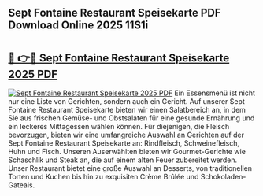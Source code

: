 ## Sept Fontaine Restaurant Speisekarte PDF Download Online 2025 11S1i

# <h2><a href="http://gccceg.nevu.top/?p=Sept+Fontaine+Restaurant+Speisekarte">🔗 👉🔴 Sept Fontaine Restaurant Speisekarte 2025 PDF</a></h2>

[![Sept Fontaine Restaurant Speisekarte 2025 PDF](https://i.imgur.com/dBaPXMq.png)](http://gccceg.nevu.top/?p=Sept+Fontaine+Restaurant+Speisekarte)
Ein Essensmenü ist nicht nur eine Liste von Gerichten, sondern auch ein Gericht. Auf unserer Sept Fontaine Restaurant Speisekarte bieten wir einen Salatbereich an, in dem Sie aus frischen Gemüse- und Obstsalaten für eine gesunde Ernährung und ein leckeres Mittagessen wählen können. Für diejenigen, die Fleisch bevorzugen, bieten wir eine umfangreiche Auswahl an Gerichten auf der Sept Fontaine Restaurant Speisekarte an: Rindfleisch, Schweinefleisch, Huhn und Fisch. Unseren Auserwählten bieten wir Gourmet-Gerichte wie Schaschlik und Steak an, die auf einem alten Feuer zubereitet werden. Unser Restaurant bietet eine große Auswahl an Desserts, von traditionellen Torten und Kuchen bis hin zu exquisiten Crème Brûlée und Schokoladen-Gateais.
